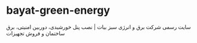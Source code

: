 # bayat-green-energy
سایت رسمی شرکت برق و انرژی سبز بیات | نصب پنل خورشیدی، دوربین امنیتی، برق ساختمان و فروش تجهیزات
